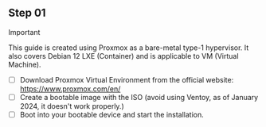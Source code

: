 ## Step 01
> [!IMPORTANT]
> This guide is created using Proxmox as a bare-metal type-1 hypervisor. It also covers Debian 12 LXE (Container) and is applicable to VM (Virtual Machine).
- [ ] Download Proxmox Virtual Environment from the official website: https://www.proxmox.com/en/
- [ ] Create a bootable image with the ISO (avoid using Ventoy, as of January 2024, it doesn't work properly.)
- [ ] Boot into your bootable device and start the installation.
